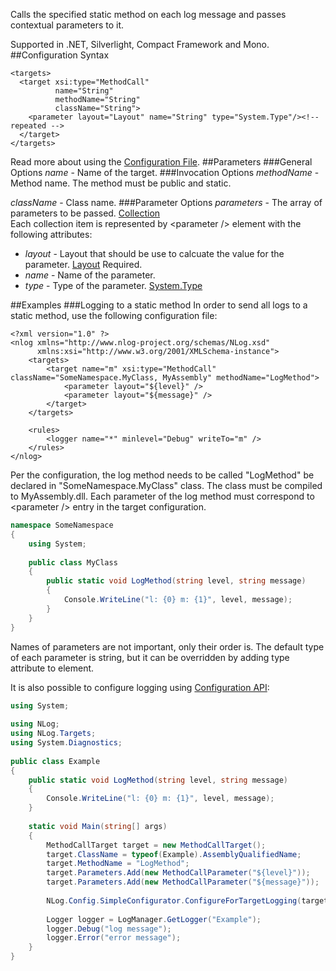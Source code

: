 Calls the specified static method on each log message and passes contextual parameters to it. 

Supported in .NET, Silverlight, Compact Framework and Mono.
##Configuration Syntax
```
<targets>
  <target xsi:type="MethodCall"
          name="String"
          methodName="String"
          className="String">
    <parameter layout="Layout" name="String" type="System.Type"/><!-- repeated -->
  </target>
</targets>
```
Read more about using the [Configuration File](Configuration-file).
##Parameters
###General Options
_name_ - Name of the target.
###Invocation Options
_methodName_ - Method name. The method must be public and static.

_className_ - Class name.
###Parameter Options
_parameters_ - The array of parameters to be passed. [Collection](Data-types)  
Each collection item is represented by \<parameter /> element with the following attributes:
  * _layout_ - Layout that should be use to calcuate the value for the parameter. [Layout](Data-types) Required.
  * _name_ - Name of the parameter.
  * _type_ - Type of the parameter. [System.Type](Data-types)

##Examples
###Logging to a static method
In order to send all logs to a static method, use the following configuration file:
```
<?xml version="1.0" ?>
<nlog xmlns="http://www.nlog-project.org/schemas/NLog.xsd"
      xmlns:xsi="http://www.w3.org/2001/XMLSchema-instance">
    <targets>
        <target name="m" xsi:type="MethodCall" className="SomeNamespace.MyClass, MyAssembly" methodName="LogMethod">
            <parameter layout="${level}" />
            <parameter layout="${message}" />
        </target>
    </targets>
 
    <rules>
        <logger name="*" minlevel="Debug" writeTo="m" />
    </rules>
</nlog>
```

Per the configuration, the log method needs to be called "LogMethod" be declared in "SomeNamespace.MyClass" class. The class must be compiled to MyAssembly.dll. Each parameter of the log method must correspond to \<parameter /> entry in the target configuration.

```csharp
namespace SomeNamespace
{
    using System;
 
    public class MyClass
    {
        public static void LogMethod(string level, string message)
        {
            Console.WriteLine("l: {0} m: {1}", level, message);
        }
    }
}
```

Names of parameters are not important, only their order is. The default type of each parameter is string, but it can be overridden by adding type attribute to <parameter /> element.

It is also possible to configure logging using [Configuration API](Configuration-API):

```csharp
using System;
 
using NLog;
using NLog.Targets;
using System.Diagnostics;
 
public class Example
{
    public static void LogMethod(string level, string message)
    {
        Console.WriteLine("l: {0} m: {1}", level, message);
    }
 
    static void Main(string[] args)
    {
        MethodCallTarget target = new MethodCallTarget();
        target.ClassName = typeof(Example).AssemblyQualifiedName;
        target.MethodName = "LogMethod";
        target.Parameters.Add(new MethodCallParameter("${level}"));
        target.Parameters.Add(new MethodCallParameter("${message}"));
 
        NLog.Config.SimpleConfigurator.ConfigureForTargetLogging(target, LogLevel.Debug);
 
        Logger logger = LogManager.GetLogger("Example");
        logger.Debug("log message");
        logger.Error("error message");
    }
}
```